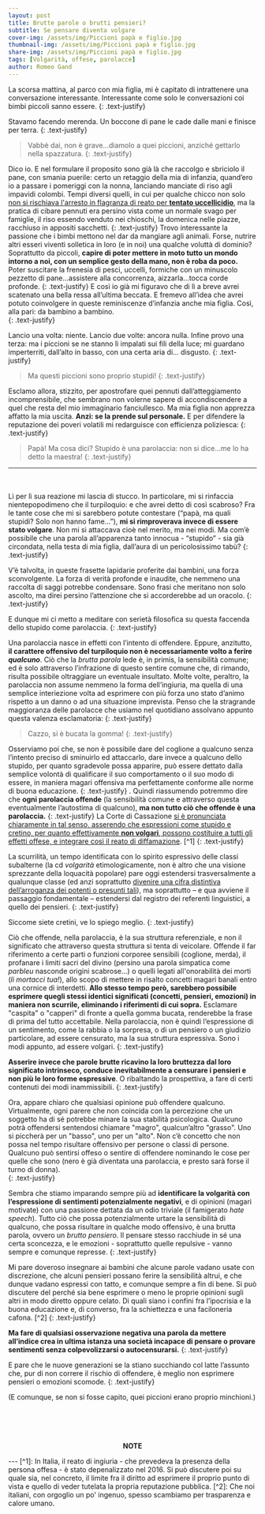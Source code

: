 ```yaml
---
layout: post
title: Brutte parole o brutti pensieri?
subtitle: Se pensare diventa volgare
cover-img: /assets/img/Piccioni papà e figlio.jpg 
thumbnail-img: /assets/img/Piccioni papà e figlio.jpg 	
share-img: /assets/img/Piccioni papà e figlio.jpg 
tags: [Volgarità, offese, parolacce]
author: Romeo Gand
---
```


La scorsa mattina, al parco con mia figlia, mi è capitato di intrattenere una conversazione interessante. Interessante come solo le conversazioni coi bimbi piccoli sanno essere.
{: .text-justify}

Stavamo facendo merenda. Un boccone di pane le cade dalle mani e finisce per terra. 
{: .text-justify}


>Vabbè dai, non è grave...diamolo a quei piccioni, anziché gettarlo nella spazzatura.
{: .text-justify}


Dico io. E nel formulare il proposito sono già là che raccolgo e sbriciolo il pane, con smania puerile: certo un retaggio della mia di infanzia, quand’ero io a passare i pomeriggi con la nonna, lanciando manciate di riso agli impavidi colombi. Tempi diversi quelli, in cui per qualche chicco non solo [non si rischiava l'arresto in flagranza di reato per **tentato uccellicidio**](https://disinfestazioni.roma.it/i-piccioni-esplodono-con-il-riso/), ma la pratica di cibare pennuti era persino vista come un normale svago per famiglie, il riso essendo venduto nei chioschi, la domenica nelle piazze, racchiuso in appositi sacchetti. 
{: .text-justify}
Trovo interessante la passione che i bimbi mettono nel dar da mangiare agli animali.
Forse, nutrire altri esseri viventi solletica in loro (e in noi) una qualche voluttà di dominio? Soprattutto da piccoli, **capire di poter mettere in moto tutto un mondo intorno a noi, con un semplice gesto della mano, non è roba da poco.** Poter suscitare la frenesia di pesci, uccelli, formiche con un minuscolo pezzetto di pane...assistere alla concorrenza, aizzarla...tocca corde profonde. 
{: .text-justify}
E così io già mi figuravo che di lì a breve avrei scatenato una bella ressa all’ultima beccata. E fremevo all’idea che avrei potuto coinvolgere in queste reminiscenze d’infanzia anche mia figlia. Così, alla pari: da bambino a bambino.  
{: .text-justify}


Lancio una volta: niente. Lancio due volte: ancora nulla. Infine provo una terza: ma i piccioni se ne stanno lì impalati sui fili della luce; mi guardano imperterriti, dall’alto in basso, con una certa aria di... disgusto. 
{: .text-justify}


>Ma questi piccioni sono proprio stupidi!
{: .text-justify}

Esclamo allora, stizzito, per apostrofare quei pennuti dall’atteggiamento incomprensibile, che sembrano non volerne sapere di accondiscendere a quel che resta del mio immaginario fanciullesco. Ma mia figlia non apprezza affatto la mia uscita. **Anzi: se la prende sul personale.** E per difendere la reputazione dei poveri volatili mi redarguisce con efficienza poliziesca:
{: .text-justify}

>Papà! Ma cosa dici? Stupido è una parolaccia: non si dice…me lo ha detto la maestra!
{: .text-justify}

***
&nbsp;<br>
&nbsp;<br>
Lì per lì sua reazione mi lascia di stucco. In particolare,  mi si rinfaccia nientepopodimeno che il turpiloquio: e che avrei detto di così scabroso? Fra le tante cose che mi si sarebbero potute contestare (“papà, ma quali stupidi? Solo non hanno fame...”), **mi si rimproverava invece di essere stato volgare**. Non mi si attaccava cioè nel merito, ma nei modi. Ma com’è possibile che una parola all’apparenza tanto innocua -  “stupido” - sia già circondata, nella testa di mia figlia, dall’aura di un pericolosissimo tabù?
{: .text-justify}

V’è talvolta, in queste frasette lapidarie proferite dai bambini, una forza sconvolgente. La forza di verità profonde e inaudite, che nemmeno una raccolta di saggi potrebbe condensare. Sono frasi che meritano non solo ascolto, ma direi persino l’attenzione che si accorderebbe ad un oracolo.
{: .text-justify}

E dunque mi ci metto a meditare con serietà filosofica su questa faccenda dello stupido come parolaccia.
{: .text-justify}

Una parolaccia nasce in effetti con l’intento di offendere. Eppure, anzitutto, **il carattere offensivo del turpiloquio non è necessariamente volto a ferire *qualcuno***. Ciò che la *brutta parola* lede è, in primis, la sensibilità comune; ed è solo attraverso l’infrazione di questo sentire comune che, di rimando, risulta possibile oltraggiare un eventuale insultato. Molte volte, peraltro, la parolaccia non assume nemmeno la forma dell’ingiuria, ma quella di una semplice interiezione volta ad esprimere con più forza uno stato d’animo rispetto a un danno o ad una situazione imprevista. Penso che la stragrande maggioranza delle parolacce che usiamo nel quotidiano assolvano appunto questa valenza esclamatoria:
{: .text-justify}

>Cazzo, si è bucata la gomma!
{: .text-justify}

Osserviamo poi che, se non è possibile dare del coglione a qualcuno senza l’intento preciso di sminuirlo ed attaccarlo, dare invece a qualcuno dello stupido, per quanto sgradevole possa apparire, può essere dettato dalla semplice volontà di qualificare il suo comportamento o il suo modo di essere, in maniera magari offensiva ma perfettamente conforme alle norme di buona educazione.
{: .text-justify}
. 
Quindi riassumendo potremmo dire che **ogni parolaccia offende** (la sensibilità comune e attraverso questa eventualmente l’autostima di qualcuno), **ma non tutto ciò che offende è una parolaccia.** 
{: .text-justify}
La Corte di Cassazione [si è pronunciata chiaramente in tal senso, asserendo che espressioni come stupido e cretino, per quanto effettivamente **non volgari**, possono costituire a tutti gli effetti offese, e integrare così il reato di diffamazione](https://www.avvocatocassazionista.it/visualizza/news/2013/sentenza/dare-del-cretino-e-dello-stupido-e-offesa-vera-ed-e-reato/5061). [^1]
{: .text-justify}

La scurrilità, un tempo identificata con lo spirito espressivo delle classi subalterne (la cd *volgarità* etimologicamente, non è altro che una visione sprezzante della loquacità popolare) pare oggi estendersi trasversalmente a qualunque classe (ed anzi soprattutto [divenire una cifra distintiva dell’arroganza dei potenti o presunti tali](https://www.minimaetmoralia.it/wp/altro/un-estratto-volgare-eloquenza-le-parole-paralizzato-la-politica/)), ma soprattutto – e qua avviene il passaggio fondamentale – estendersi dal registro dei referenti linguistici, a quello dei pensieri. 
{: .text-justify}

Siccome siete cretini, ve lo spiego meglio.
{: .text-justify}


Ciò che offende, nella parolaccia, è la sua struttura referenziale, e non il significato che attraverso questa struttura si tenta di veicolare. Offende il far riferimento a certe parti o funzioni corporee sensibili (coglione, merda), il profanare i limiti sacri del divino (persino una parola simpatica come *parbleu* nasconde origini scabrose...) o quelli legati all'onorabilità dei morti (*li mortacci tua!*), allo scopo di mettere in risalto concetti magari banali entro una cornice di interdetti.
**Allo stesso tempo però, sarebbero possibile esprimere quegli stessi identici significati (concetti, pensieri, emozioni) in maniera non scurrile, eliminando i riferimenti di cui sopra.** Esclamare "caspita" o "capperi" di fronte a quella gomma bucata, renderebbe la frase di prima del tutto accettabile. Nella parolaccia, non è quindi l’espressione di un sentimento, come la rabbia o la sorpresa, o di un pensiero o un giudizio particolare, ad essere censurato, ma la sua struttura espressiva. Sono i modi appunto, ad essere volgari. 
{: .text-justify}
 
**Asserire invece che parole brutte ricavino la loro bruttezza dal loro significato intrinseco, conduce inevitabilmente a censurare i pensieri e non più le loro forme espressive**. O ribaltando la prospettiva, a fare di certi contenuti dei modi inammissibili.
{: .text-justify}

Ora, appare chiaro che qualsiasi opinione può offendere qualcuno. Virtualmente, ogni parere che non coincida con la percezione che un soggetto ha di sé potrebbe minare la sua stabilità psicologica. Qualcuno potrà offendersi sentendosi chiamare "magro", qualcun’altro "grasso". Uno si piccherà per un "basso", uno per un "alto". Non c’è concetto che non possa nel tempo risultare offensivo per persone o classi di persone. Qualcuno può sentirsi offeso o sentire di offendere nominando le cose per quelle che sono (nero è già diventata una parolaccia, e presto sarà forse il turno di donna).  
{: .text-justify}

Sembra che stiamo imparando sempre più ad **identificare la volgarità con l’espressione di sentimenti potenzialmente negativi**, e di opinioni (magari motivate) con una passione dettata da un odio triviale (il famigerato *hate speech*). Tutto ciò che possa potenzialmente urtare la sensibilità di qualcuno, che possa risultare in qualche modo offensivo, è una brutta parola, ovvero un *brutto pensiero*. Il pensare stesso racchiude in sé una certa sconcezza, e le emozioni - soprattutto quelle repulsive - vanno sempre e comunque represse.
{: .text-justify}

Mi pare doveroso insegnare ai bambini che alcune parole vadano usate con discrezione, che alcuni pensieri possano ferire la sensibilità altrui, e che dunque vadano espressi con tatto, e comunque sempre a fin di bene. Si può discutere del perché sia bene esprimere o meno le proprie opinioni sugli altri in modo diretto oppure celato. Di quali siano i confini fra l’ipocrisia e la buona educazione e, di converso, fra la schiettezza e una faciloneria cafona. [^2]
{: .text-justify}

**Ma fare di qualsiasi osservazione negativa una parola da mettere all’indice crea in ultima istanza una società incapace di pensare o provare sentimenti senza colpevolizzarsi o autocensurarsi.**
{: .text-justify}


E pare che le nuove generazioni se la stiano succhiando col latte l’assunto che, pur di non correre il rischio di offendere, è meglio non esprimere pensieri o emozioni scomode.
{: .text-justify}

(E comunque, se non si fosse capito, quei piccioni erano proprio minchioni.)
&nbsp;<br>
&nbsp;<br>
&nbsp;<br>
&nbsp;<br>

<p style="text-align: center;"><b>NOTE</b></p>
---
[^1]: In Italia, il reato di ingiuria - che prevedeva la presenza della persona offesa - è stato depenalizzato nel 2016. Si può discutere poi su quale sia, nel concreto, il limite fra il diritto ad esprimere il proprio punto di vista e quello di veder tutelata la propria reputazione pubblica. 
[^2]: Che noi italiani, con orgoglio un po' ingenuo, spesso scambiamo per trasparenza e calore umano.

